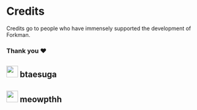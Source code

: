 # Credits

Credits go to people who have immensely supported the development of Forkman.

### Thank you ❤️

## <div class="heading"><img src="https://cdn.discordapp.com/avatars/775418953723805717/0da7564e28ccfd18058ed62aee5aca0c.png" width="30" height="30" class="rounded-corners">&nbsp;btaesuga</div>

## <div class="heading"><img src="https://cdn.discordapp.com/avatars/300548556874579969/3b95d04dda65d07c947712b7c4eaa0ac.png" width="30" height="30" class="rounded-corners">&nbsp;meowpthh</div>

